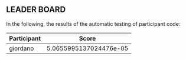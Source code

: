## LEADER BOARD

In the following, the results of the automatic testing of participant code:

| Participant  | Score |
|---|---|
| giordano | 5.0655995137024476e-05|


